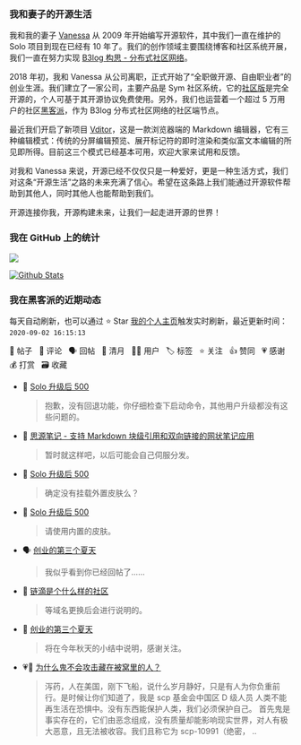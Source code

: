 ### 我和妻子的开源生活

我和我的妻子 [Vanessa](https://github.com/Vanessa219) 从 2009 年开始编写开源软件，其中我们一直在维护的 Solo 项目到现在已经有 10 年了。我们的创作领域主要围绕博客和社区系统开展，我们一直在努力实现 [B3log 构思 - 分布式社区网络](https://hacpai.com/article/1546941897596)。

2018 年初，我和 Vanessa 从公司离职，正式开始了“全职做开源、自由职业者”的创业生涯。我们建立了一家公司，主要产品是 Sym 社区系统，它的[社区版](https://github.com/88250/symphony)是完全开源的，个人可基于其开源协议免费使用。另外，我们也运营着一个超过 5 万用户的社区[黑客派](https://hacpai.com)，作为 B3log 分布式社区网络的社区端节点。

最近我们开启了新项目 [Vditor](https://github.com/Vanessa219/vditor)，这是一款浏览器端的 Markdown 编辑器，它有三种编辑模式：传统的分屏编辑预览、展开标记符的即时渲染和类似富文本编辑的所见即所得。目前这三个模式已经基本可用，欢迎大家来试用和反馈。

对我和 Vanessa 来说，开源已经不仅仅只是一种爱好，更是一种生活方式，我们对这条“开源生活”之路的未来充满了信心。希望在这条路上我们能通过开源软件帮助到其他人，同时其他人也能帮助到我们。

开源连接你我，开源构建未来，让我们一起走进开源的世界！

### 我在 GitHub 上的统计

<a title="Hits" target="_blank" href="https://github.com/88250/88250"><img src="https://hits.b3log.org/88250/88250.svg"></a>

[![Github Stats](https://github-readme-stats.vercel.app/api?username=88250&show_icons=true)](https://github.com/88250)

<!--events start -->

### 我在黑客派的近期动态

每天自动刷新，也可以通过 ⭐️ Star [我的个人主页](https://github.com/88250/88250)触发实时刷新，最近更新时间：`2020-09-02 16:15:13`

📝 帖子 &nbsp; 💬 评论 &nbsp; 🗣 回帖 &nbsp; 🌙 清月 &nbsp; 👨‍💻 用户 &nbsp; 🏷️ 标签 &nbsp; ⭐️ 关注 &nbsp; 👍 赞同 &nbsp; 💗 感谢 &nbsp; 💰 打赏 &nbsp; 🗃 收藏

* 💬 [Solo 升级后 500](https://hacpai.com/article/1599020698983/comment/1599025398512#comments)

  > 抱歉，没有回退功能，你仔细检查下启动命令，其他用户升级都没有这些问题的。
* 💬 [思源笔记 - 支持 Markdown 块级引用和双向链接的网状笔记应用](https://hacpai.com/article/1598872180233/comment/1599023907917#comments)

  > 暂时就这样吧，以后可能会自己伺服分发。
* 💬 [Solo 升级后 500](https://hacpai.com/article/1599020698983/comment/1599023732866#comments)

  > 确定没有挂载外置皮肤么？
* 💬 [Solo 升级后 500](https://hacpai.com/article/1599020698983/comment/1599020873422#comments)

  > 请使用内置的皮肤。
* 🗣 [创业的第三个夏天](https://hacpai.com/article/1596793688068/comment/1599016363303#comments)

  > 我似乎看到你已经回帖了……
* 💬 [链滴是个什么样的社区](https://hacpai.com/article/1440573175609/comment/1599016867641#comments)

  > 等域名更换后会进行说明的。
* 💬 [创业的第三个夏天](https://hacpai.com/article/1596793688068/comment/1599016199819#comments)

  > 将在今年秋天的小结中说明，感谢关注。
* 💗💬 [为什么鬼不会攻击藏在被窝里的人？](https://hacpai.com/article/1598942413411/comment/1599012170353#comments)

  > 泻药，人在美国，刚下飞船，说什么岁月静好，只是有人为你负重前行。是时候让你们知道了，我是 scp 基金会中国区 D 级人员 人类不能再生活在恐惧中。没有东西能保护人类，我们必须保护自己。 首先鬼是事实存在的，它们由恶念组成，没有质量却能影响现实世界，对人有极大恶意，且无法被收容。我们且称它为 scp-10991（绝密， ..


<!--events end -->
